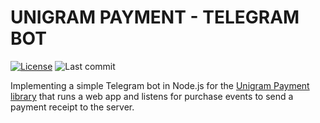 # UNIGRAM PAYMENT - TELEGRAM BOT

[![License](https://img.shields.io/github/license/MrVeit/Veittech-UnigramPayment-TelegramBot?color=318CE7&style=flat-square&logo=github&logoColor=E0FFFF)](LICENSE)
![Last commit](https://img.shields.io/github/last-commit/MrVeit/Veittech-UnigramPayment-TelegramBot/master?color=318CE7&style=flat-square&logo=alwaysdata&logoColor=E0FFFF)

Implementing a simple Telegram bot in Node.js for the [Unigram Payment library](https://github.com/MrVeit/Veittech-UnigramPayment) that runs a web app and listens for purchase events to send a payment receipt to the server.
